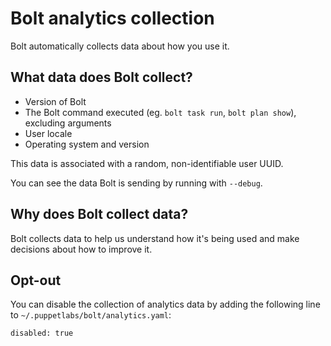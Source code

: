 # Bolt analytics collection

Bolt automatically collects data about how you use it.

## What data does Bolt collect?

* Version of Bolt
* The Bolt command executed (eg. `bolt task run`, `bolt plan show`), excluding arguments
* User locale
* Operating system and version

This data is associated with a random, non-identifiable user UUID.

You can see the data Bolt is sending by running with `--debug`.

## Why does Bolt collect data?

Bolt collects data to help us understand how it's being used and make decisions about how to improve it.

## Opt-out

You can disable the collection of analytics data by adding the following line to `~/.puppetlabs/bolt/analytics.yaml`:

```
disabled: true
```
